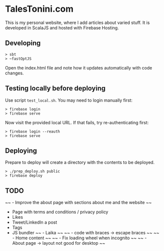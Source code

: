 # TalesTonini.com
This is my personal website, where I add articles about varied stuff.
It is developed in ScalaJS and hosted with Firebase Hosting.

## Developing
```
> sbt
> ~fastOptJS
```
Open the index.html file and note how it updates automatically with code changes.

## Testing locally before deploying
Use script `test_local.sh`.  You may need to login manually first:
```
> firebase login
> firebase serve
```
Now visit the provided local URL.
If that fails, try re-authenticating first:
```
> firebase login --reauth
> firebase serve
```

## Deploying
Prepare to deploy will create a directory with the contents to be deployed.
```
> ./prep_deploy.sh public
> firebase deploy
```

## TODO
~~ - Improve the about page with sections about me and the website ~~
- Page with terms and conditions / privacy policy
- Likes
- Tweet/LinkedIn a post
- Tags
- JS bundler
~~ - Laika ~~
~~   - code with braces -> escape braces ~~
~~ - Home content ~~
~~ - Fix loading wheel when incognito ~~
~~ - About page -> layout not good for desktop ~~

